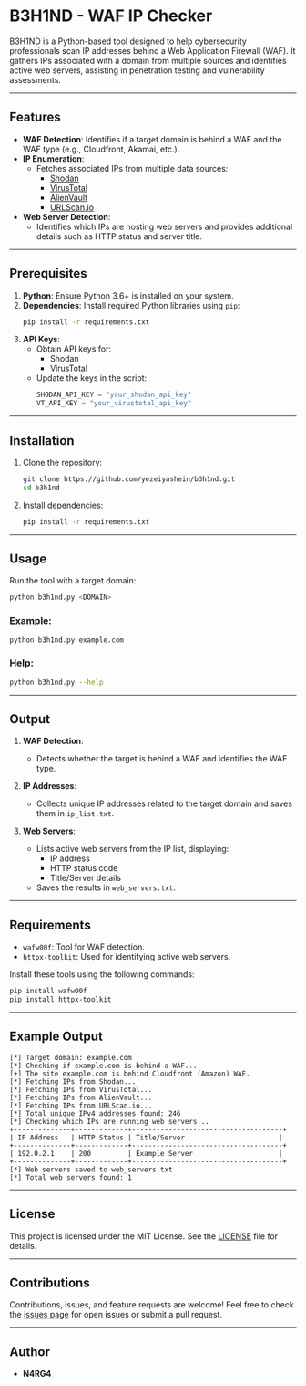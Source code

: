 
# B3H1ND - WAF IP Checker

B3H1ND is a Python-based tool designed to help cybersecurity professionals scan IP addresses behind a Web Application Firewall (WAF). It gathers IPs associated with a domain from multiple sources and identifies active web servers, assisting in penetration testing and vulnerability assessments.

---

## Features

- **WAF Detection**: Identifies if a target domain is behind a WAF and the WAF type (e.g., Cloudfront, Akamai, etc.).
- **IP Enumeration**:
  - Fetches associated IPs from multiple data sources:
    - [Shodan](https://www.shodan.io/)
    - [VirusTotal](https://www.virustotal.com/)
    - [AlienVault](https://otx.alienvault.com/)
    - [URLScan.io](https://urlscan.io/)
- **Web Server Detection**:
  - Identifies which IPs are hosting web servers and provides additional details such as HTTP status and server title.

---

## Prerequisites

1. **Python**: Ensure Python 3.6+ is installed on your system.
2. **Dependencies**: Install required Python libraries using `pip`:
   ```bash
   pip install -r requirements.txt
   ```
3. **API Keys**:
   - Obtain API keys for:
     - Shodan
     - VirusTotal
   - Update the keys in the script:
     ```python
     SHODAN_API_KEY = "your_shodan_api_key"
     VT_API_KEY = "your_virustotal_api_key"
     ```

---

## Installation

1. Clone the repository:
   ```bash
   git clone https://github.com/yezeiyashein/b3h1nd.git
   cd b3h1nd
   ```
2. Install dependencies:
   ```bash
   pip install -r requirements.txt
   ```

---

## Usage

Run the tool with a target domain:

```bash
python b3h1nd.py <DOMAIN>
```

### Example:

```bash
python b3h1nd.py example.com
```

### Help:

```bash
python b3h1nd.py --help
```

---

## Output

1. **WAF Detection**:
   - Detects whether the target is behind a WAF and identifies the WAF type.
   
2. **IP Addresses**:
   - Collects unique IP addresses related to the target domain and saves them in `ip_list.txt`.
   
3. **Web Servers**:
   - Lists active web servers from the IP list, displaying:
     - IP address
     - HTTP status code
     - Title/Server details
   - Saves the results in `web_servers.txt`.

---

## Requirements

- `wafw00f`: Tool for WAF detection.
- `httpx-toolkit`: Used for identifying active web servers.

Install these tools using the following commands:

```bash
pip install wafw00f
pip install httpx-toolkit
```

---

## Example Output

```plaintext
[*] Target domain: example.com
[*] Checking if example.com is behind a WAF...
[+] The site example.com is behind Cloudfront (Amazon) WAF.
[*] Fetching IPs from Shodan...
[*] Fetching IPs from VirusTotal...
[*] Fetching IPs from AlienVault...
[*] Fetching IPs from URLScan.io...
[*] Total unique IPv4 addresses found: 246
[*] Checking which IPs are running web servers...
+--------------+-------------+-------------------------------------+
| IP Address   | HTTP Status | Title/Server                       |
+--------------+-------------+-------------------------------------+
| 192.0.2.1    | 200         | Example Server                     |
+--------------+-------------+-------------------------------------+
[*] Web servers saved to web_servers.txt
[*] Total web servers found: 1
```

---

## License

This project is licensed under the MIT License. See the [LICENSE](LICENSE) file for details.

---

## Contributions

Contributions, issues, and feature requests are welcome! Feel free to check the [issues page](https://github.com/yezeiyashein/b3h1nd/issues) for open issues or submit a pull request.

---

## Author

- **N4RG4**
